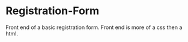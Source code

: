 # Registration-Form
Front end of a basic registration form. Front end is more of a css then a html. 
